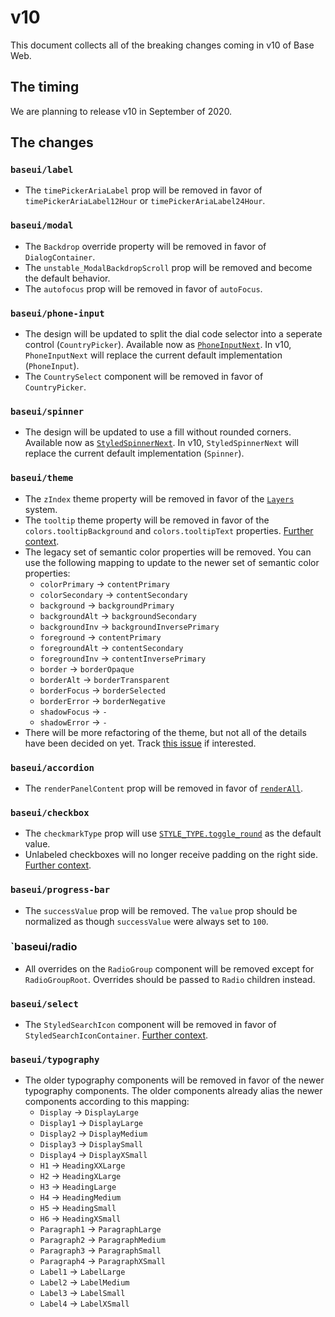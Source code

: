 # v10

This document collects all of the breaking changes coming in v10 of Base Web.

## The timing

We are planning to release v10 in September of 2020.

## The changes

### `baseui/label`
* The `timePickerAriaLabel` prop will be removed in favor of `timePickerAriaLabel12Hour` or `timePickerAriaLabel24Hour`.

### `baseui/modal`
* The `Backdrop` override property will be removed in favor of `DialogContainer`.
* The `unstable_ModalBackdropScroll` prop will be removed and become the default behavior.
* The `autofocus` prop will be removed in favor of `autoFocus`.

### `baseui/phone-input`
* The design will be updated to split the dial code selector into a seperate control (`CountryPicker`). Available now as [`PhoneInputNext`](https://baseweb.design/components/phone-input/#updated-phone-input-design). In v10, `PhoneInputNext` will replace the current default implementation (`PhoneInput`).
* The `CountrySelect` component will be removed in favor of `CountryPicker`.

### `baseui/spinner`
* The design will be updated to use a fill without rounded corners. Available now as [`StyledSpinnerNext`](https://baseweb.design/components/spinner/#spinner-next). In v10, `StyledSpinnerNext` will replace the current default implementation (`Spinner`).

### `baseui/theme`
* The `zIndex` theme property will be removed in favor of the [`Layers`](https://baseweb.design/components/layer/) system.
* The `tooltip` theme property will be removed in favor of the `colors.tooltipBackground` and `colors.tooltipText` properties. [Further context](https://github.com/uber/baseweb/pull/1184).
* The legacy set of semantic color properties will be removed. You can use the following mapping to update to the newer set of semantic color properties:
  * `colorPrimary` -> `contentPrimary`
  * `colorSecondary` -> `contentSecondary`
  * `background` -> `backgroundPrimary`
  * `backgroundAlt` -> `backgroundSecondary`
  * `backgroundInv` -> `backgroundInversePrimary`
  * `foreground` -> `contentPrimary`
  * `foregroundAlt` -> `contentSecondary`
  * `foregroundInv` -> `contentInversePrimary`
  * `border` -> `borderOpaque`
  * `borderAlt` -> `borderTransparent`
  * `borderFocus` -> `borderSelected`
  * `borderError` -> `borderNegative`
  * `shadowFocus` -> `-`
  * `shadowError` -> `-`
* There will be more refactoring of the theme, but not all of the details have been decided on yet. Track [this issue](https://github.com/uber/baseweb/issues/2318) if interested.

### `baseui/accordion`
* The `renderPanelContent` prop will be removed in favor of [`renderAll`](https://baseweb.design/components/accordion/#accordion-seo-friendly).

### `baseui/checkbox`
* The `checkmarkType` prop will use [`STYLE_TYPE.toggle_round`](https://baseweb.design/components/checkbox/#as-a-toggle) as the default value.
* Unlabeled checkboxes will no longer receive padding on the right side. [Further context](https://github.com/uber/baseweb/pull/2172).

### `baseui/progress-bar`
* The `successValue` prop will be removed. The `value` prop should be normalized as though `successValue` were always set to `100`.

### `baseui/radio
* All overrides on the `RadioGroup` component will be removed except for `RadioGroupRoot`. Overrides should be passed to `Radio` children instead.

### `baseui/select`
* The `StyledSearchIcon` component will be removed in favor of `StyledSearchIconContainer`. [Further context](https://github.com/uber/baseweb/pull/2397).

### `baseui/typography`
* The older typography components will be removed in favor of the newer typography components. The older components already alias the newer components according to this mapping:
  * `Display` -> `DisplayLarge`
  * `Display1` -> `DisplayLarge`
  * `Display2` -> `DisplayMedium`
  * `Display3` -> `DisplaySmall`
  * `Display4` -> `DisplayXSmall`
  * `H1` -> `HeadingXXLarge`
  * `H2` -> `HeadingXLarge`
  * `H3` -> `HeadingLarge`
  * `H4` -> `HeadingMedium`
  * `H5` -> `HeadingSmall`
  * `H6` -> `HeadingXSmall`
  * `Paragraph1` -> `ParagraphLarge`
  * `Paragraph2` -> `ParagraphMedium`
  * `Paragraph3` -> `ParagraphSmall`
  * `Paragraph4` -> `ParagraphXSmall`
  * `Label1` -> `LabelLarge`
  * `Label2` -> `LabelMedium`
  * `Label3` -> `LabelSmall`
  * `Label4` -> `LabelXSmall`

